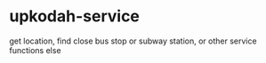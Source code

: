 # upkodah-service
get location, find close bus stop or subway station, or other service functions else
